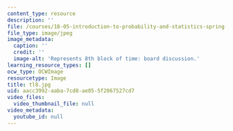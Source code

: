 ```yaml
---
content_type: resource
description: ''
file: /courses/18-05-introduction-to-probability-and-statistics-spring-2014/aacc3992aaba7cd8ae055f2067527cd7_tl8.jpg
file_type: image/jpeg
image_metadata:
  caption: ''
  credit: ''
  image-alt: 'Represents 8th block of time: board discussion.'
learning_resource_types: []
ocw_type: OCWImage
resourcetype: Image
title: tl8.jpg
uid: aacc3992-aaba-7cd8-ae05-5f2067527cd7
video_files:
  video_thumbnail_file: null
video_metadata:
  youtube_id: null
---
```

